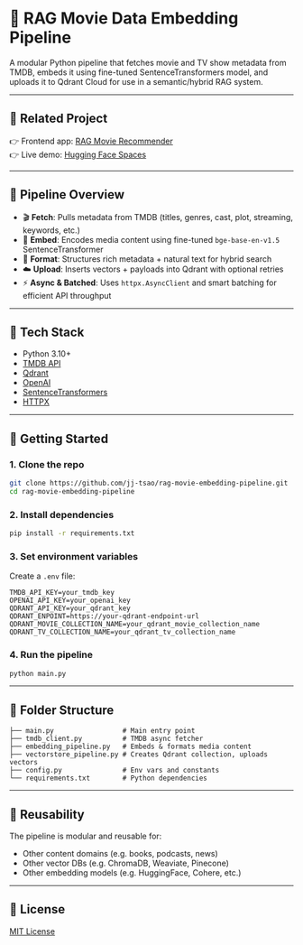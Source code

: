 # 🎥 RAG Movie Data Embedding Pipeline 

A modular Python pipeline that fetches movie and TV show metadata from TMDB, embeds it using fine-tuned SentenceTransformers model, and uploads it to Qdrant Cloud for use in a semantic/hybrid RAG system.

---

## 🔗 Related Project

👉 Frontend app: [RAG Movie Recommender](https://github.com/jj-tsao/rag-movie-recommender-app)  
👉 Live demo: [Hugging Face Spaces](https://huggingface.co/spaces/JJTsao/RAG_Movie_Recommendation_Assistant)

---

## 🧬 Pipeline Overview

- 🎬 **Fetch**: Pulls metadata from TMDB (titles, genres, cast, plot, streaming, keywords, etc.)
- 🧠 **Embed**: Encodes media content using fine-tuned `bge-base-en-v1.5` SentenceTransformer
- 🧹 **Format**: Structures rich metadata + natural text for hybrid search
- ☁️ **Upload**: Inserts vectors + payloads into Qdrant with optional retries
- ⚡ **Async & Batched**: Uses `httpx.AsyncClient` and smart batching for efficient API throughput

---

## 🔧 Tech Stack

- Python 3.10+
- [TMDB API](https://developer.themoviedb.org/)
- [Qdrant](https://qdrant.tech/)
- [OpenAI](https://platform.openai.com/)
- [SentenceTransformers](https://www.sbert.net/)
- [HTTPX](https://www.python-httpx.org/)

---

## 🚀 Getting Started

### 1. Clone the repo

```bash
git clone https://github.com/jj-tsao/rag-movie-embedding-pipeline.git
cd rag-movie-embedding-pipeline
```

### 2. Install dependencies

```bash
pip install -r requirements.txt
```

### 3. Set environment variables

Create a `.env` file:
```
TMDB_API_KEY=your_tmdb_key
OPENAI_API_KEY=your_openai_key
QDRANT_API_KEY=your_qdrant_key
QDRANT_ENPOINT=https://your-qdrant-endpoint-url
QDRANT_MOVIE_COLLECTION_NAME=your_qdrant_movie_collection_name
QDRANT_TV_COLLECTION_NAME=your_qdrant_tv_collection_name
```

### 4. Run the pipeline

```bash
python main.py
```

---

## 📂 Folder Structure

```
├── main.py                 # Main entry point
├── tmdb_client.py          # TMDB async fetcher
├── embedding_pipeline.py   # Embeds & formats media content
├── vectorstore_pipeline.py # Creates Qdrant collection, uploads vectors
├── config.py               # Env vars and constants
└── requirements.txt        # Python dependencies
```

---

## 🔁 Reusability

The pipeline is modular and reusable for:
- Other content domains (e.g. books, podcasts, news)
- Other vector DBs (e.g. ChromaDB, Weaviate, Pinecone)
- Other embedding models (e.g. HuggingFace, Cohere, etc.)

---

## 📄 License

[MIT License](LICENSE)

